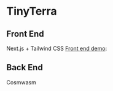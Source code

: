 # TinyTerra

## Front End

Next.js + Tailwind CSS [Front end demo](https://tinyterra.vercel.app):

## Back End

Cosmwasm
